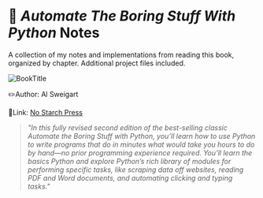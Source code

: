 # 📖 *Automate The Boring Stuff With Python* Notes

A collection of my notes and implementations from reading this book, organized by chapter. Additional project files included.

![BookTitle](https://learning.oreilly.com/library/cover/9781098122584/250w/)

✏️Author: Al Sweigart

🔗Link: [No Starch Press](https://nostarch.com/automate-boring-stuff-python-3rd-edition)

>*"In this fully revised second edition of the best-selling classic _Automate the Boring Stuff with Python_, you’ll learn how to use Python to write programs that do in minutes what would take you hours to do by hand—no prior programming experience required. You’ll learn the basics Python and explore Python’s rich library of modules for performing specific tasks, like scraping data off websites, reading PDF and Word documents, and automating clicking and typing tasks."*
